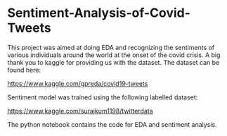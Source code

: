 # Sentiment-Analysis-of-Covid-Tweets
This project was aimed at doing EDA and recognizing the sentiments of various individuals around the world at the onset of the covid crisis.
A big thank you to kaggle for providing us with the dataset. The dataset can be found here:

https://www.kaggle.com/gpreda/covid19-tweets

Sentiment model was trained using the following labelled dataset:

https://www.kaggle.com/surajkum1198/twitterdata

The python notebook contains the code for EDA and sentiment analysis.
